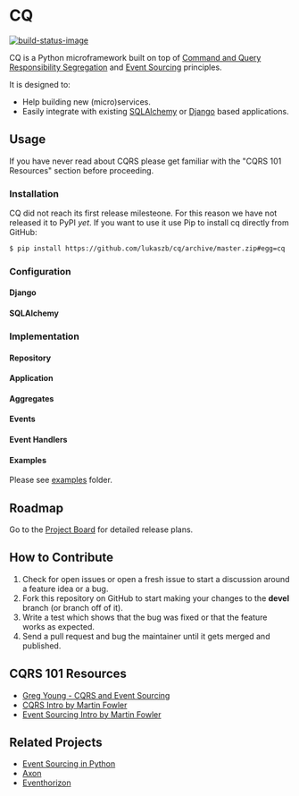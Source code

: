 # CQ

[![build-status-image]][travis]

CQ is a Python microframework built on top of [Command and Query Responsibility Segregation][cqrs] and [Event Sourcing][es] principles.

It is designed to:
* Help building new (micro)services.
* Easily integrate with existing [SQLAlchemy][sqlalchemy] or [Django][django] based applications.

## Usage

If you have never read about CQRS please get familiar with the "CQRS 101 Resources" section before proceeding.

### Installation

CQ did not reach its first release milesteone. For this reason we have not released it to PyPI *yet*. If you want to use it use Pip to install cq directly from GitHub:

```bash
$ pip install https://github.com/lukaszb/cq/archive/master.zip#egg=cq
```
### Configuration

#### Django

#### SQLAlchemy 

### Implementation

#### Repository

#### Application

#### Aggregates

#### Events

#### Event Handlers

#### Examples

Please see [examples](examples) folder.

## Roadmap

Go to the [Project Board][project-board] for detailed release plans.

## How to Contribute

1. Check for open issues or open a fresh issue to start a discussion around a feature idea or a bug.
2. Fork this repository on GitHub to start making your changes to the **devel** branch (or branch off of it).
3. Write a test which shows that the bug was fixed or that the feature works as expected.
4. Send a pull request and bug the maintainer until it gets merged and published.


## CQRS 101 Resources

- [Greg Young - CQRS and Event Sourcing](https://www.youtube.com/watch?v=JHGkaShoyNs)
- [CQRS Intro by Martin Fowler][cqrs]
- [Event Sourcing Intro by Martin Fowler][es]

## Related Projects

- [Event Sourcing in Python](https://github.com/johnbywater/eventsourcing)
- [Axon](http://www.axonframework.org)
- [Eventhorizon](https://github.com/looplab/eventhorizon)


[build-status-image]: https://secure.travis-ci.org/lukaszb/cq.svg?branch=master
[travis]: http://travis-ci.org/lukaszb/cq
[cqrs]: https://martinfowler.com/bliki/CQRS.html
[es]: https://martinfowler.com/eaaDev/EventSourcing.html
[django]: https://www.djangoproject.com/
[sqlalchemy]: https://www.sqlalchemy.org/
[project-board]: https://github.com/lukaszb/cq/projects
